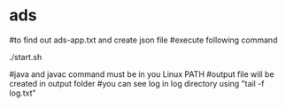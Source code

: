 # ads
#to find out ads-app.txt and create json file
#execute following command

./start.sh <filename>

#java and javac command must be in you Linux PATH
#output file will be created in output folder
#you can see log in log directory using "tail -f log.txt"
